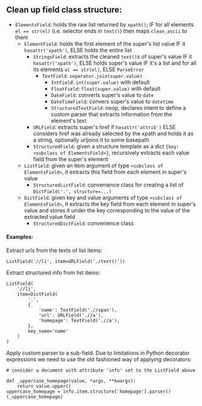 Clean up field class structure:
----

- `ElementsField`: holds the raw list returned by `xpath()`; IF for all elements `el == str(el)` (i.e. selector ends in `text()`) then maps `clean_ascii` to them
    - `ElementField`: holds the first element of the super's list value IF it `hasattr('xpath')`, ELSE holds the entire list
        - `StringsField`: extracts the cleaned `text()`s of super's value IF it `hasattr('xpath')`, ELSE holds super's value IF it's a list and for all its elements `el == str(el)`, ELSE `ParseError`
            - `TextField`: `separator.join(super.value)`
                - `IntField`: `int(super.value)` with default
                - `FloatField`: `float(super.value)` with default
                - `DateField`: converts super's value to `date`
                - `DateTimeField`: convers super's value to `datetime`
                - `StructuredTextField`: noop, declares intent to define a custom parser that extracts information from the element's text
        - `URLField`: extracts super's href if `hasattr('attrib')` ELSE considers href was already selected by the xpath and holds it as a string, optionally urljoins it to some basepath
        - `StructuredField`: given a structure template as a dict `{key: <subclass of ElementsField>}`, recursively extracts each value field from the super's element
    - `ListField`: given an item argument of type `<subclass of ElementsField>`, it extracts this field from each element in super's value
        - `StructuredListField`: convenience class for creating a list of `DictField('.', structure=...)`
    - `DictField`: given key and value arguments of type `<subclass of ElementsField>`, it extracts the key field from each element in super's value and stores it under the key corresponding to the value of the extracted value field
        - `StructuredDictField`: convenience class


#### Examples:

Extract urls from the texts of list items:

    ListField('//li', item=URLField('./text()'))

Extract structured info from list items:

    ListField(
        '//li',
        item=DictField(
            '.',
            {
                'name': TextField('.//span'),
                'url': URLField('.//a'),
                'homepage': TextField('.//a'),
            },
            key_name='name'
        )
    )

Apply custom parser to a sub-field. Due to limitations in Python decorator expressions we need to use the old fashioned way of applying decorators:

    # consider a document with attribute 'info' set to the ListField above

    def _uppercase_homepage(value, *args, **kwargs):
        return value.upper()
    uppercase_homepage = info.item.structure['homepage'].parser()(_uppercase_homepage)

